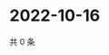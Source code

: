 # 2022-10-16

共 0 条

<!-- BEGIN WEIBO -->
<!-- 最后更新时间 Sun Oct 16 2022 01:25:47 GMT+0800 (China Standard Time) -->

<!-- END WEIBO -->
